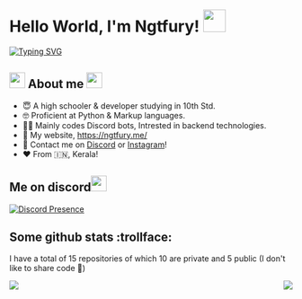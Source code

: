 # Hello World, I'm Ngtfury! <img src='https://c.tenor.com/nebZyl8oN7IAAAAi/wave-hello.gif' width='40'>
[![Typing SVG](https://readme-typing-svg.herokuapp.com?color=%2336BCF7&duration=5&lines=%5C.vscode%5Cextensions%5C.164c7cde-60e9-4307-bf71-de0189daf599%5CpythonFiles%5Clib%5Cjedilsp%5Cjedi%5Cthird_party%5Ctypeshed%5Cstdlib%5C3.7;15-09-2021++05%3A09+PM+++++++++++++++791+suite.pyi;15-09-2021++05%3A09+PM+++++++++++++++791+suite.pyi;15-09-2021++05%3A09+PM++++%3CDIR%3E++++++++++..;+++++++++++++++6+File(s)+++++++++14%2C702+bytes;15-09-2021++05%3A09+PM+++++++++++++1%2C109+queues.pyi;15-09-2021++05%3A09+PM+++++++++++++3%2C576+__init__.pyi;15-09-2021++05%3A09+PM+++++++++++++1%2C630+utils.pyi)](https://github.com/Ngtfury)


## <img src='https://cdn.discordapp.com/emojis/784649325992345631.gif?size=240' width='28'> About me <img src='https://cdn.discordapp.com/emojis/784649325992345631.gif?size=240' width='28'>
  - 😇 A high schooler & developer studying in 10th Std.
  - 🤓 Proficient at Python & Markup languages.
  - 🤸‍♂️ Mainly codes Discord bots, Intrested in backend technologies.
  - 💜 My website, https://ngtfury.me/
  - 🏹 Contact me on [Discord](https://discord.com/users/770646750804312105) or [Instagram](https://www.instagram.com/_ngt_fury/)!
  - ❤️ From :india:, Kerala!


## Me on discord<img src='https://cdn.discordapp.com/emojis/784649323837259806.gif?size=240' width='28'>
[![Discord Presence](https://lanyard.cnrad.dev/api/770646750804312105)](https://discord.com/users/770646750804312105)
  
## Some github stats :trollface:
I have a total of 15 repositories of which 10 are private and 5 public (I don't like to share code 🤫)
<br>

<p align=center>
<a href="https://github.com/Ngtfury">
  <img align="left" src="https://github-readme-stats.vercel.app/api?username=Ngtfury&count_private=true&hide=prs&title_color=&icon_color=f0f0f0&text_color=f0f0f0&bg_color=151b22&hide_border=true" />
  <img align="right" src="https://github-readme-stats.vercel.app/api/top-langs/?username=Ngtfury&show_icons=true&show_icons=true&title_color=&icon_color=f0f0f0&text_color=f0f0f0&bg_color=151b22&hide_border=true"  />

</br>
